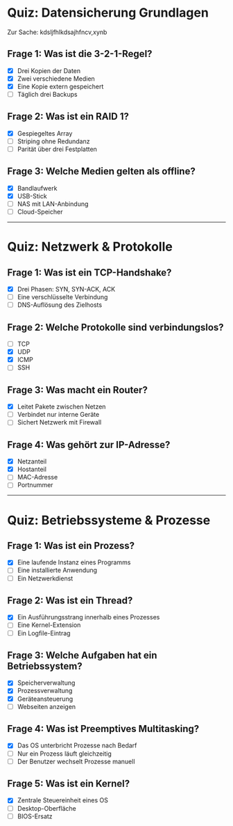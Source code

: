 # Quiz: Datensicherung Grundlagen

Zur Sache: kdsljfhlkdsajhfncv,xynb

## Frage 1: Was ist die 3-2-1-Regel?

- [x] Drei Kopien der Daten
- [x] Zwei verschiedene Medien
- [x] Eine Kopie extern gespeichert
- [ ] Täglich drei Backups

## Frage 2: Was ist ein RAID 1?

- [x] Gespiegeltes Array
- [ ] Striping ohne Redundanz
- [ ] Parität über drei Festplatten

## Frage 3: Welche Medien gelten als offline?

- [x] Bandlaufwerk
- [x] USB-Stick
- [ ] NAS mit LAN-Anbindung
- [ ] Cloud-Speicher

---

# Quiz: Netzwerk & Protokolle

## Frage 1: Was ist ein TCP-Handshake?

- [x] Drei Phasen: SYN, SYN-ACK, ACK
- [ ] Eine verschlüsselte Verbindung
- [ ] DNS-Auflösung des Zielhosts

## Frage 2: Welche Protokolle sind verbindungslos?

- [ ] TCP
- [x] UDP
- [x] ICMP
- [ ] SSH

## Frage 3: Was macht ein Router?

- [x] Leitet Pakete zwischen Netzen
- [ ] Verbindet nur interne Geräte
- [ ] Sichert Netzwerk mit Firewall

## Frage 4: Was gehört zur IP-Adresse?

- [x] Netzanteil
- [x] Hostanteil
- [ ] MAC-Adresse
- [ ] Portnummer

---

# Quiz: Betriebssysteme & Prozesse

## Frage 1: Was ist ein Prozess?

- [x] Eine laufende Instanz eines Programms
- [ ] Eine installierte Anwendung
- [ ] Ein Netzwerkdienst

## Frage 2: Was ist ein Thread?

- [x] Ein Ausführungsstrang innerhalb eines Prozesses
- [ ] Eine Kernel-Extension
- [ ] Ein Logfile-Eintrag

## Frage 3: Welche Aufgaben hat ein Betriebssystem?

- [x] Speicherverwaltung
- [x] Prozessverwaltung
- [x] Geräteansteuerung
- [ ] Webseiten anzeigen

## Frage 4: Was ist Preemptives Multitasking?

- [x] Das OS unterbricht Prozesse nach Bedarf
- [ ] Nur ein Prozess läuft gleichzeitig
- [ ] Der Benutzer wechselt Prozesse manuell

## Frage 5: Was ist ein Kernel?

- [x] Zentrale Steuereinheit eines OS
- [ ] Desktop-Oberfläche
- [ ] BIOS-Ersatz
